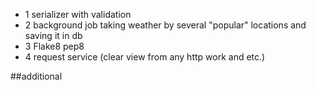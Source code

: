 - 1 serializer with validation
- 2 background job taking weather by several "popular" locations and saving it in db
- 3 Flake8 pep8
- 4 request service (clear view from any http work and etc.)

##additional
